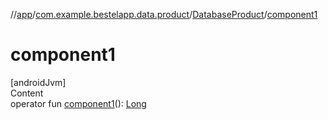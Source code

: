 //[app](../../index.md)/[com.example.bestelapp.data.product](../index.md)/[DatabaseProduct](index.md)/[component1](component1.md)



# component1  
[androidJvm]  
Content  
operator fun [component1](component1.md)(): [Long](https://kotlinlang.org/api/latest/jvm/stdlib/kotlin/-long/index.html)  



